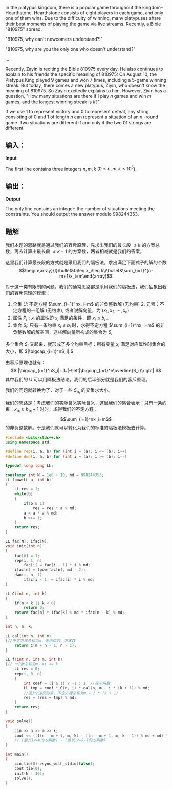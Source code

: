 In the platypus kingdom, there is a popular game throughout the kingdom–Hearthstone. Hearthstone consists of eight players in each game, and only one of them wins. Due to the difficulty of winning, many platypuses share their best moments of playing the game via live streams. Recently, a Bible "810975" spread.

"810975, why can't newcomers understand?!"

"810975, why are you the only one who doesn't understand?"

...

Recently, Zayin is reciting the Bible 810975 every day. He also continues to explain to his friends the specific meaning of 810975: On August 10, the Platypus King played 9 games and won 7 times, including a 5-game winning streak. But today, there comes a new platypus, Ziyin, who doesn't know the meaning of 810975. So Zayin excitedly explains to him. However, Ziyin has a question, "How many situations are there if I play $n$ games and win $m$ games, and the longest winning streak is $k$?"

If we use 1 to represent victory and 0 to represent defeat, any string consisting of 0 and 1 of length $n$ can represent a situation of an $n$ \-round game. Two situations are different if and only if the two 01 strings are different.

## 输入：
**Input**

The first line contains three integers $n,m,k$ ($0 \le n,m,k \le 10^5$).

## 输出：
**Output**

The only line contains an integer: the number of situations meeting the constraints. You should output the answer modulo $998244353$.

## 题解
我们本题的思路就是通过我们的容斥原理，先求出我们的最长段 $\leq k$ 的方案总数，再去计算出最长段 $\leq k-1$ 的方案数，两者相减就是我们的答案。

这里我们计算最长段的方式就是采用我们的隔板法，求出满足下面式子的解的个数
$$\begin{array}{l}\bullet&0\leq x_i\leq k\\\bullet&\sum_{i=1}^{n-m+1}x_i=m\end{array}$$


对于这一类有限制的问题，我们的通常思路都是采用我们的隔板法，我们抽象出我们的容斥原理的模型：
1. 全集 $U$: 不定方程 $\sum_{i=1}^nx_i=m$ 的非负整数解 (无约束) 2. 元素：不定方程的一组解 (无约束), 或者说解向量，为 $(x_1,x_2,\cdots,x_n)$
 3. 属性 $P_i:x_i$ 的属性即 $x_i$ 满足的条件，即 $x_i\leq b_i$ 。
 4. 集合 $S_i$: 只有一条约束 $x_i\leq b_i$ 时，求得不定方程 $\sum_{i=1}^nx_i=m$ 的非负整数解的解空间，这些解向量所构成的集合为 $S_i$

多个集合 $S_i$ 交起来，就形成了多个约束目标：所有变量 $x_i$ 满足对应属性时集合的大小，即 $|\bigcap_{i=1}^nS_i|.$

由容斥原理也就有：
$$
|\bigcap_{i=1}^nS_i|=|U|-\left|\bigcup_{i=1}^n\overline{S_i}\right|
$$
其中我们的 U 可以用隔板法结论，我们的后半部分就是我们的容斥原理。

我们的问题就转换为了，对于一些 $S_{a_{t}}$ 的交集求大小。

我们的思路是：考虑我们的实际含义实际含义，这里我们的集合表示：只有一条约束：$x_{a_{i}}\geq b_{a_{i}}+1$ 时时，求得我们的不定方程：$$\sum_{i=1}^nx_i=m$$ 的非负整数解。于是我们就可以转化为我们的标准的隔板法模板去计算。

```cpp
#include <bits/stdc++.h>
using namespace std;

#define rep(i, a, b) for (int i = (a); i <= (b); i++)
#define dwn(i, a, b) for (int i = (a); i >= (b); i--)

typedef long long LL;

constexpr int N = 1e6 + 10, md = 998244353;
LL fpow(LL a, int b)
{
    LL res = 1;
    while(b)
    {
        if(b & 1)
            res = res * a % md;
        a = a * a % md;
        b >>= 1;
    }
    return res;
}

LL fac[N], ifac[N];
void init(int n)
{
    fac[0] = 1;
    rep(i, 1, n)
        fac[i] = fac[i - 1] * i % md;
    ifac[n] = fpow(fac[n], md - 2);
    dwn(i, n, 1)
        ifac[i - 1] = ifac[i] * i % md;
}

LL C(int n, int k)
{
    if(n < k || k < 0)
        return 0;
    return fac[n] * ifac[k] % md * ifac[n - k] % md;
}

int n, m, k;

LL cal(int n, int m)
{//不定方程总和为m，无约束时，方案数
    return C(m + n - 1, n - 1);
}

LL f(int n, int m, int k)
{// n个数总和为m，xi <= k
    LL res = 0;
    rep(i, 0, n)
    {
        int coef = (i & 1) ? -1 : 1; //容斥系数
        LL tmp = coef * C(n, i) * cal(n, m - i * (k + 1)) % md;
        //选i个违反约束，不定方程总和为m - i * (k + 1)
        res = (res + tmp) % md;
    }
    return res;
}

void solve()
{
    cin >> n >> m >> k;
    cout << ((f(n - m + 1, m, k) - f(n - m + 1, m, k - 1)) % md + md) % md << '\n';
    // (最长1<=k的方案数) - (最长1<=k-1的方案数)
}

int main()
{
    cin.tie(0)->sync_with_stdio(false);
    cout.tie(0);
    init(N - 10);
    solve();
}
```
